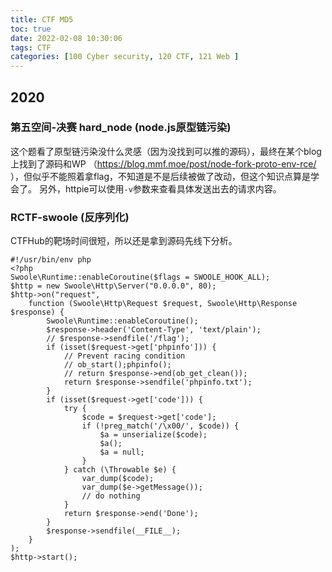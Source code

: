 ```yaml
---
title: CTF MD5
toc: true
date: 2022-02-08 10:30:06
tags: CTF
categories: [100 Cyber security, 120 CTF, 121 Web ]
---
```


## 2020

### 第五空间-决赛 hard_node (node.js原型链污染)
这个题看了原型链污染没什么灵感（因为没找到可以推的源码），最终在某个blog上找到了源码和WP （https://blog.mmf.moe/post/node-fork-proto-env-rce/ ），但似乎不能照着拿flag，不知道是不是后续被做了改动，但这个知识点算是学会了。
另外，httpie可以使用`-v`参数来查看具体发送出去的请求内容。

### RCTF-swoole (反序列化)
CTFHub的靶场时间很短，所以还是拿到源码先线下分析。
```
#!/usr/bin/env php
<?php
Swoole\Runtime::enableCoroutine($flags = SWOOLE_HOOK_ALL);
$http = new Swoole\Http\Server("0.0.0.0", 80);
$http->on("request",
    function (Swoole\Http\Request $request, Swoole\Http\Response $response) {
        Swoole\Runtime::enableCoroutine();
        $response->header('Content-Type', 'text/plain');
        // $response->sendfile('/flag');
        if (isset($request->get['phpinfo'])) {
            // Prevent racing condition
            // ob_start();phpinfo();
            // return $response->end(ob_get_clean());
            return $response->sendfile('phpinfo.txt');
        }
        if (isset($request->get['code'])) {
            try {
                $code = $request->get['code'];
                if (!preg_match('/\x00/', $code)) {
                    $a = unserialize($code);
                    $a();
                    $a = null;
                }
            } catch (\Throwable $e) {
                var_dump($code);
                var_dump($e->getMessage());
                // do nothing
            }
            return $response->end('Done');
        }
        $response->sendfile(__FILE__);
    }
);
$http->start();
```
